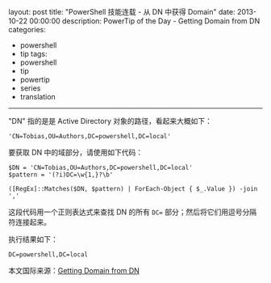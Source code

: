 ﻿layout: post
title: "PowerShell 技能连载 - 从 DN 中获得 Domain"
date: 2013-10-22 00:00:00
description: PowerTip of the Day - Getting Domain from DN
categories:
- powershell
- tip
tags:
- powershell
- tip
- powertip
- series
- translation
---
"DN" 指的是是 Active Directory 对象的路径，看起来大概如下：

	'CN=Tobias,OU=Authors,DC=powershell,DC=local'

要获取 DN 中的域部分，请使用如下代码：

	$DN = 'CN=Tobias,OU=Authors,DC=powershell,DC=local'
	$pattern = '(?i)DC=\w{1,}?\b'
	
	([RegEx]::Matches($DN, $pattern) | ForEach-Object { $_.Value }) -join ',' 

这段代码用一个正则表达式来查找 DN 的所有 `DC=` 部分；然后将它们用逗号分隔符连接起来。

执行结果如下：

	DC=powershell,DC=local

<!--more-->
本文国际来源：[Getting Domain from DN](http://community.idera.com/powershell/powertips/b/tips/posts/getting-domain-from-dn)
